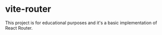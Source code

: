 # vite-router

This project is for educational purposes and it's a basic implementation of React Router.
